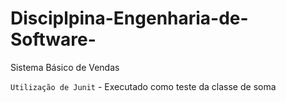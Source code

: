 # Disciplpina-Engenharia-de-Software-
Sistema Básico de Vendas 

`Utilização de Junit` - Executado como teste da classe de soma 

